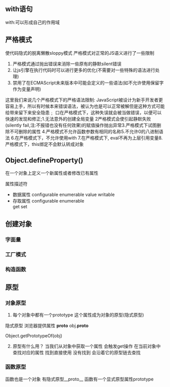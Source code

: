 ## with语句
with:可以形成自己的作用域

## 严格模式
使代码隐式的脱离懒散sloppy模式
严格模式对正常的JS语义进行了一些限制
1. 严格模式通过抛出错误来消除一些原有的静默silent错误
2. 让js引擎在执行代码时可以进行更多的优化(不需要对一些特殊的语法进行处理)
3. 禁用了在ECMAScript未来版本中可能会定义的一些语法(如不允许使用保留字作为变量声明)


这里我们来说几个严格模式下的严格语法限制:
JavaScript被设计为新手开发者更容易上手，所以有时候本来错误语法，被认为也是可以正常被解但是这种方式可能给带来留下来安全隐患﹔
口在严格模式下，这种失误就会被当做错误，以便可以快速的发现和修正;1.无法意外的创建全局变量
2严格模式会使引起静默失败(silently fail,注:不报错也没有任何效果)的赋值操作抛出异常3.严格模式下试图删除不可删除的属性
4.严格模式不允许函数参数有相同的名称5.不允许0的八进制语法
6.在严格模式下，不允许使用with
7.在严格模式下, eval不再为上层引用变量8.严格模式下，this绑定不会默认转成对象


## Object.defineProperty()
在一个对象上定义一个新属性或者修改已有属性

属性描述符
- 数据属性
  configurable  enumerable  value  writable
- 存取属性
  configurable  enumerable  
  get  set 


## 创建对象
### 字面量

### 工厂模式

### 构造函数

## 原型
### 对象原型
1. 每个对象中都有一个prototype  这个属性成为对象的原型(隐式原型)

隐式原型
浏览器提供属性 __proto__
obj.__proto__

Object.getPrototypeOf(obj)

2. 原型有什么用？
   当我们从对象中获取一个属性 会触发get操作
   在当前对象中查找对应的属性 找到直接使用
   没有找到 会沿着它的原型链去查找


### 函数原型
函数也是一个对象 有隐式原型__proto__
函数有一个显式原型属性prototype






